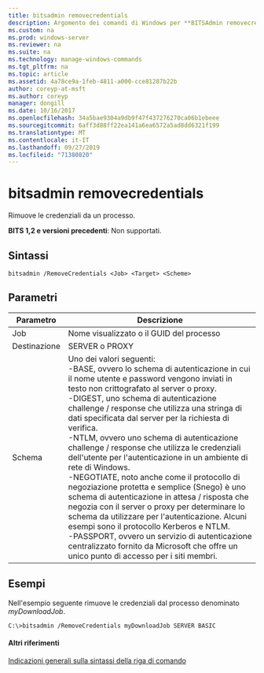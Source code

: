 ```yaml
---
title: bitsadmin removecredentials
description: Argomento dei comandi di Windows per **BITSAdmin removecredentials** -rimuove le credenziali da un processo.
ms.custom: na
ms.prod: windows-server
ms.reviewer: na
ms.suite: na
ms.technology: manage-windows-commands
ms.tgt_pltfrm: na
ms.topic: article
ms.assetid: 4a78ce9a-1feb-4811-a000-cce81287b22b
author: coreyp-at-msft
ms.author: coreyp
manager: dongill
ms.date: 10/16/2017
ms.openlocfilehash: 34a5bae9304a9db9f47f437276270ca06b1ebeee
ms.sourcegitcommit: 6aff3d88ff22ea141a6ea6572a5ad8dd6321f199
ms.translationtype: MT
ms.contentlocale: it-IT
ms.lasthandoff: 09/27/2019
ms.locfileid: "71380820"
---
```

# <a name="bitsadmin-removecredentials"></a>bitsadmin removecredentials

Rimuove le credenziali da un processo.

**BITS 1,2 e versioni precedenti**: Non supportati.

## <a name="syntax"></a>Sintassi

```
bitsadmin /RemoveCredentials <Job> <Target> <Scheme>
```

## <a name="parameters"></a>Parametri

|Parametro|Descrizione|
|---------|-----------|
|Job|Nome visualizzato o il GUID del processo|
|Destinazione|SERVER o PROXY|
|Schema|Uno dei valori seguenti:</br>-BASE, ovvero lo schema di autenticazione in cui il nome utente e password vengono inviati in testo non crittografato al server o proxy.</br>-DIGEST, uno schema di autenticazione challenge / response che utilizza una stringa di dati specificata dal server per la richiesta di verifica.</br>-NTLM, ovvero uno schema di autenticazione challenge / response che utilizza le credenziali dell'utente per l'autenticazione in un ambiente di rete di Windows.</br>-NEGOTIATE, noto anche come il protocollo di negoziazione protetta e semplice (Snego) è uno schema di autenticazione in attesa / risposta che negozia con il server o proxy per determinare lo schema da utilizzare per l'autenticazione. Alcuni esempi sono il protocollo Kerberos e NTLM.</br>-PASSPORT, ovvero un servizio di autenticazione centralizzato fornito da Microsoft che offre un unico punto di accesso per i siti membri.|

## <a name="BKMK_examples"></a>Esempi

Nell'esempio seguente rimuove le credenziali dal processo denominato *myDownloadJob*.
```
C:\>bitsadmin /RemoveCredentials myDownloadJob SERVER BASIC
```

#### <a name="additional-references"></a>Altri riferimenti

[Indicazioni generali sulla sintassi della riga di comando](command-line-syntax-key.md)